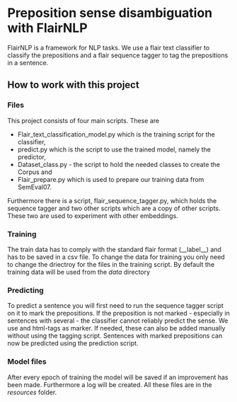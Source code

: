 # Preposition sense disambiguation with FlairNLP

FlairNLP is a framework for NLP tasks. We use a flair text classifier to classify the prepositions and a flair sequence tagger to tag the prepositions in a sentence.

## How to work with this project

### Files

This project consists of four main scripts. These are

* Flair\_text\_classification\_model.py which is the training script for the classifier,
* predict.py which is the script to use the trained model, namely the predictor,
* Dataset\_class.py - the script to hold the needed classes to create the Corpus and
* Flair\_prepare.py which is used to prepare our training data from SemEval07.

Furthermore there is a script, flair\_sequence\_tagger.py, which holds the sequence tagger and two other scripts which are a copy of other scripts. These two are used to experiment with other embeddings.

### Training

The train data has to comply with the standard flair format (\_\_label\_\_<label>) and has to be saved in a csv file. To change the data for training you only need to change the driectroy for the files in the training script. By default the training data will be used from the _data_ directory

### Predicting

To predict a sentence you will first need to run the sequence tagger script on it to mark the prepositions. If the preposition is not marked - especially in sentences with several - the classifier cannot reliably predict the sense. We use <head> and </head> html-tags as marker. If needed, these can also be added manually without using the tagging script.
Sentences with marked prepositions can now be predicted using the prediction script.

### Model files

After every epoch of training the model will be saved if an improvement has been made. Furthermore a log will be created. All these files are in the _resources_ folder.
